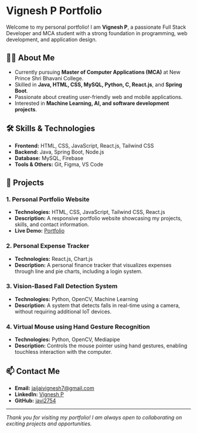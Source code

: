 # Vignesh P Portfolio

Welcome to my personal portfolio! I am **Vignesh P**, a passionate Full Stack Developer and MCA student with a strong foundation in programming, web development, and application design.

## 👨‍💻 About Me
- Currently pursuing **Master of Computer Applications (MCA)** at New Prince Shri Bhavani College.  
- Skilled in **Java, HTML, CSS, MySQL, Python, C, React.js**, and **Spring Boot**.  
- Passionate about creating user-friendly web and mobile applications.  
- Interested in **Machine Learning, AI, and software development projects**.  

## 🛠 Skills & Technologies
- **Frontend:** HTML, CSS, JavaScript, React.js, Tailwind CSS  
- **Backend:** Java, Spring Boot, Node.js  
- **Database:** MySQL, Firebase  
- **Tools & Others:** Git, Figma, VS Code  

## 📂 Projects

### 1. Personal Portfolio Website
- **Technologies:** HTML, CSS, JavaScript, Tailwind CSS, React.js  
- **Description:** A responsive portfolio website showcasing my projects, skills, and contact information.  
- **Live Demo:** [Portfolio](https://vignesh-pf.web.app)

### 2. Personal Expense Tracker
- **Technologies:** React.js, Chart.js  
- **Description:** A personal finance tracker that visualizes expenses through line and pie charts, including a login system.

### 3. Vision-Based Fall Detection System
- **Technologies:** Python, OpenCV, Machine Learning  
- **Description:** A system that detects falls in real-time using a camera, without requiring additional IoT devices.

### 4. Virtual Mouse using Hand Gesture Recognition
- **Technologies:** Python, OpenCV, Mediapipe  
- **Description:** Controls the mouse pointer using hand gestures, enabling touchless interaction with the computer.


## 📫 Contact Me
- **Email:** [jaijaivignesh7@gmail.com](mailto:jaijaivignesh7@gmail.com)  
- **LinkedIn:** [Vignesh P](https://www.linkedin.com/in/vignesh-p-46153a302)  
- **GitHub:** [javi2754](https://github.com/javi2754)  

---

*Thank you for visiting my portfolio! I am always open to collaborating on exciting projects and opportunities.*
